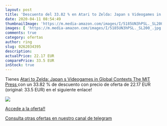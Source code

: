 ```yaml
---
layout: post
title: 'Descuento del 33.82 % en Atari to Zelda: Japan s Videogames in Gl'
date: 2020-04-11 08:54:49
thumbnailImage: 'https://m.media-amazon.com/images/I/5185UN3hPSL._SL200_.jpg'
images: [ 'https://m.media-amazon.com/images/I/5185UN3hPSL._SL200_.jpg' ]
comments: true
category: ofertas
author: ring
slug: 0262034395
description:
actualPrice: 22.17 EUR
comparePrice: 33.5 EUR
inStock: true
---
```


Tienes [Atari to Zelda: Japan s Videogames in Global Contexts  The MIT Press ](https://www.amazon.com/dp/0262034395/?tag=redken08-20) con un 33.82 % de descuento con precio de oferta de 22.17 EUR (original: 33.5 EUR) en el siguiente enlace!

[![](https://m.media-amazon.com/images/I/5185UN3hPSL._SL200_.jpg)](https://www.amazon.com/dp/0262034395/?tag=redken08-20)

[Accede a la oferta!!](https://www.amazon.com/dp/0262034395/?tag=redken08-20)

[Consulta otras ofertas en nuestro canal de telegram](https://t.me/s/ofertas25)
